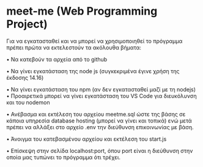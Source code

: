 # meet-me (Web Programming Project)


Για να εγκατασταθεί και να μπορεί να χρησιμοποιηθεί το πρόγραμμα πρέπει πρώτα να εκτελεστούν τα ακόλουθα βήματα:

•	Να κατεβούν τα αρχεία από το github

•	Να γίνει εγκατάσταση της node js (συγκεκριμένα έγινε χρήση της έκδοσης 14.16) 

•	Να γίνει εγκατάσταση του npm (αν δεν εγκατασταθεί μαζί με τη nodejs)
•	Προαιρετικά μπορεί να γίνει εγκατάσταση του VS Code για διευκόλυνση και του nodemon

•	Ανέβασμα και εκτέλεση του αρχείου meetme.sql ώστε της βάσης σε κάποια υπηρεσία database hosting (μπορεί να γίνει και τοπικά) ενώ μετά πρέπει να αλλάξει στο αρχείο .env την διεύθυνση επικοινωνίας με βάση. 

•	Άνοιγμα του κατεβασμένου αρχείου και εκτέλεση του start.js

•	Επίσκεψη στην σελίδα localhost:port, όπου port είναι η διεύθυνση στην οποία μας τυπώνει το πρόγραμμα ότι τρέχει.
